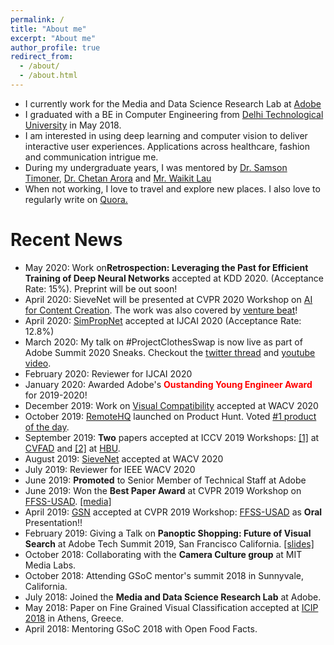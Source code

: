 ```yaml
---
permalink: /
title: "About me"
excerpt: "About me"
author_profile: true
redirect_from: 
  - /about/
  - /about.html
---
```


<!-- <p align="center">
  <img src="../files/myphoto.jpg?raw=true" alt="Photo" style="width: 450px;"/> 
</p> -->

* I currently work for the Media and Data Science Research Lab at <a href="https://wwww.adobe.com" target="_blank">Adobe</a>
* I graduated with a BE in Computer Engineering from <a href="https://www.dtu.ac.in" target="_blank">Delhi Technological University</a> in May 2018. 
* I am interested in using deep learning and computer vision to deliver interactive user experiences. Applications across healthcare, fashion and communication intrigue me.
* During my undergraduate years, I was mentored by <a href="http://people.csail.mit.edu/samson/">Dr. Samson Timoner</a>, <a href="https://www.cse.iitd.ac.in/~chetan/">Dr. Chetan Arora</a> and <a href="https://www.linkedin.com/in/waikit-lau-89129/">Mr. Waikit Lau</a>
* When not working, I love to travel and explore new places. I also love to regularly write on <a href="https://www.quora.com/profile/Ayush-Chopra" target="_blank">Quora.</a>

# Recent News
* May 2020: Work on<b>Retrospection: Leveraging the Past for Efficient Training of Deep Neural Networks</b> accepted at KDD 2020. (Acceptance Rate: 15%). Preprint will be out soon!
* April 2020: SieveNet will be presented at CVPR 2020 Workshop on <a href="http://visual.cs.brown.edu/aicc2020/" target="_blank" >AI for Content Creation</a>. The work was also covered by <a href="https://venturebeat.com/2020/01/22/adobes-ai-lets-you-preview-any-item-of-clothing-on-a-virtual-body-model/" target="_blank">venture beat</a>!
* April 2020: <a href="https://arxiv.org/abs/2004.15014" target="_blank">SimPropNet</a> accepted at IJCAI 2020 (Acceptance Rate: 12.8%)
* March 2020: My talk on #ProjectClothesSwap is now live as part of Adobe Summit 2020 Sneaks. Checkout the <a href="https://twitter.com/Adobe/status/1245038364778065921" target="_blank">twitter thread</a> and <a href="https://www.youtube.com/watch?v=FTa3yp1WCy4" target="_blank">youtube video</a>.
* February 2020: Reviewer for IJCAI 2020
* January 2020: Awarded Adobe's <span style="color:red;"><b>Oustanding Young Engineer Award</b></span> for 2019-2020!
* December 2019: Work on <a href="http://ayushchopra.me/publications/compatibilitywacv">Visual Compatibility</a> accepted at WACV 2020
* October 2019: <a href="www.remotehq.com" target="_blank">RemoteHQ</a> launched on Product Hunt. Voted <a href="https://www.producthunt.com/posts/remotehq" target="_blank">#1 product of the day</a>.
* September 2019: <b>Two</b> papers accepted at ICCV 2019 Workshops: <a href="http://ayushchopra.me/publications/iccvw_cvfad">[1]</a> at <a href="https://sites.google.com/view/cvcreative" target="_blank">CVFAD</a> and <a href="http://ayushchopra.me/publications/iccvw_hbu">[2]</a> at <a href="https://project.inria.fr/whbu/" target="_blank">HBU</a>.
* August 2019: <a href="http://ayushchopra.me/publications/vitonwacv">SieveNet</a> accepted at WACV 2020
* July 2019: Reviewer for IEEE WACV 2020
* June 2019: <b>Promoted</b> to Senior Member of Technical Staff at Adobe
* June 2019: Won the <b>Best Paper Award</b> at CVPR 2019 Workshop on <a href='https://project.inria.fr/usad/ffss-usad-cvpr-2019/' target='_blank'>FFSS-USAD</a>. <a href="https://twitter.com/naverlabseurope/status/1140376555341795328" target="_blank">[media]</a>
* April 2019: <a href="http://ayushchopra.me/publications/cvprw2019" target="_blank">GSN</a> accepted at CVPR 2019 Workshop: <a href='https://project.inria.fr/usad/ffss-usad-cvpr-2019/' target='_blank'>FFSS-USAD</a> as <b>Oral</b> Presentation!!
* February 2019: Giving a Talk on <b>Panoptic Shopping: Future of Visual Search</b> at Adobe Tech Summit 2019, San Francisco California. <a href="https://drive.google.com/open?id=192RQtpUpRPPFxHQLICTVM5ptNN5pvIix">[slides]</a>
* October 2018: Collaborating with the <b>Camera Culture group</b> at MIT Media Labs.
* October 2018: Attending GSoC mentor's summit 2018 in Sunnyvale, California.
* July 2018: Joined the <b>Media and Data Science Research Lab</b> at Adobe.
* May 2018: Paper on Fine Grained Visual Classification accepted at <a href="https://2018.ieeeicip.org/" target="_blank">ICIP 2018</a> in Athens, Greece.
* April 2018: Mentoring GSoC 2018 with Open Food Facts.
